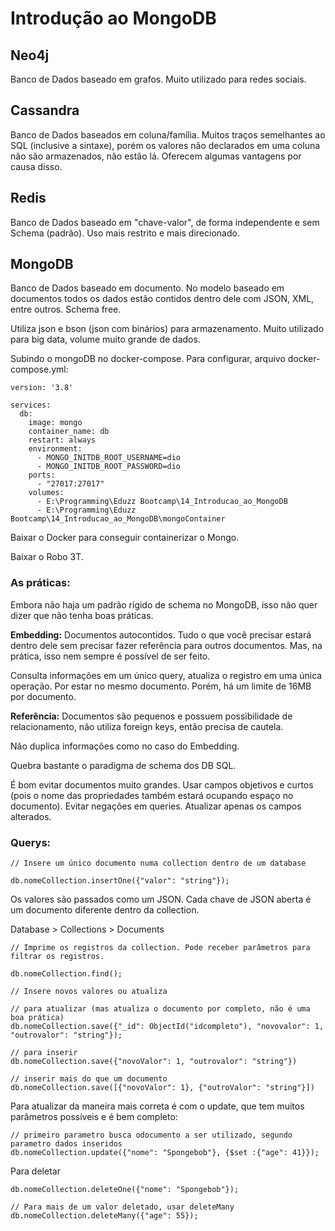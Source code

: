 # Introdução ao MongoDB

## Neo4j

Banco de Dados baseado em grafos. Muito utilizado para redes sociais.

## Cassandra

Banco de Dados baseados em coluna/família. Muitos traços semelhantes ao SQL (inclusive a sintaxe), porém os valores não declarados em uma coluna não são armazenados, não estão lá. Oferecem algumas vantagens por causa disso.

## Redis

Banco de Dados baseado em "chave-valor", de forma independente e sem Schema (padrão). Uso mais restrito e mais direcionado.

## MongoDB

Banco de Dados baseado em documento. No modelo baseado em documentos todos os dados estão contidos dentro dele com JSON, XML, entre outros. Schema free.

Utiliza json e bson (json com binários) para armazenamento. Muito utilizado para big data, volume muito grande de dados.

Subindo o mongoDB no docker-compose. Para configurar, arquivo docker-compose.yml:

```
version: '3.8'

services:
  db:
    image: mongo
    container_name: db
    restart: always
    environment: 
      - MONGO_INITDB_ROOT_USERNAME=dio
      - MONGO_INITDB_ROOT_PASSWORD=dio
    ports:
      - "27017:27017"
    volumes: 
      - E:\Programming\Eduzz Bootcamp\14_Introducao_ao_MongoDB
      - E:\Programming\Eduzz Bootcamp\14_Introducao_ao_MongoDB\mongoContainer 

```

Baixar o Docker para conseguir containerizar o Mongo.

Baixar o Robo 3T.

### As práticas:

Embora não haja um padrão rígido de schema no MongoDB, isso não quer dizer que não tenha boas práticas.

**Embedding:** Documentos autocontidos. Tudo o que você precisar estará dentro dele sem precisar fazer referência para outros documentos. Mas, na prática, isso nem sempre é possível de ser feito.

Consulta informações em um único query, atualiza o registro em uma única operação. Por estar no mesmo documento. Porém, há um limite de 16MB por documento.

**Referência:** Documentos são pequenos e possuem possibilidade de relacionamento, não utiliza foreign keys, então precisa de cautela. 

Não duplica informações como no caso do Embedding.

Quebra bastante o paradigma de schema dos DB SQL.

É bom evitar documentos muito grandes. Usar campos objetivos e curtos (pois o nome das propriedades também estará ocupando espaço no documento). Evitar negações em queries. Atualizar apenas os campos alterados.

### Querys:

```
// Insere um único documento numa collection dentro de um database

db.nomeCollection.insertOne({"valor": "string"});
```

Os valores são passados como um JSON. Cada chave de JSON aberta é um documento diferente dentro da collection.

Database > Collections > Documents

```
// Imprime os registros da collection. Pode receber parâmetros para filtrar os registros.

db.nomeCollection.find();
```

```
// Insere novos valores ou atualiza

// para atualizar (mas atualiza o documento por completo, não é uma boa prática)
db.nomeCollection.save({"_id": ObjectId("idcompleto"), "novovalor": 1, "outrovalor": "string"});

// para inserir
db.nomeCollection.save({"novoValor": 1, "outrovalor": "string"})

// inserir mais do que um documento
db.nomeCollection.save([{"novoValor": 1}, {"outroValor": "string"}])
```

Para atualizar da maneira mais correta é com o update, que tem muitos parâmetros possíveis e é bem completo:
```
// primeiro parametro busca odocumento a ser utilizado, segundo parametro dados inseridos
db.nomeCollection.update({"nome": "Spongebob"}, {$set :{"age": 41}});
```

Para deletar
```
db.nomeCollection.deleteOne({"nome": "Spongebob"});

// Para mais de um valor deletado, usar deleteMany
db.nomeCollection.deleteMany({"age": 55});
```

